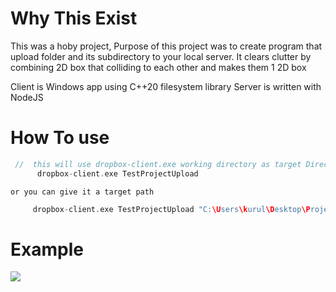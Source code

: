 # Why This Exist
This was a hoby project, Purpose of this project was to create program that upload folder and its subdirectory to your local server.
It clears clutter by combining 2D box that colliding to each other and makes them 1 2D box

Client is Windows app using C++20 filesystem library
Server is written with NodeJS



# How To use

  ```cpp
   //  this will use dropbox-client.exe working directory as target Directory
		dropbox-client.exe TestProjectUpload
   ```
    or you can give it a target path
    
   ```cpp
		dropbox-client.exe TestProjectUpload "C:\Users\kurul\Desktop\Project To Upload"
   ```

		


# Example 
![](https://github.com/salimhankurul/2D-Box-Combiner/blob/main/ezgif-2-5825d0bd16.gif)


